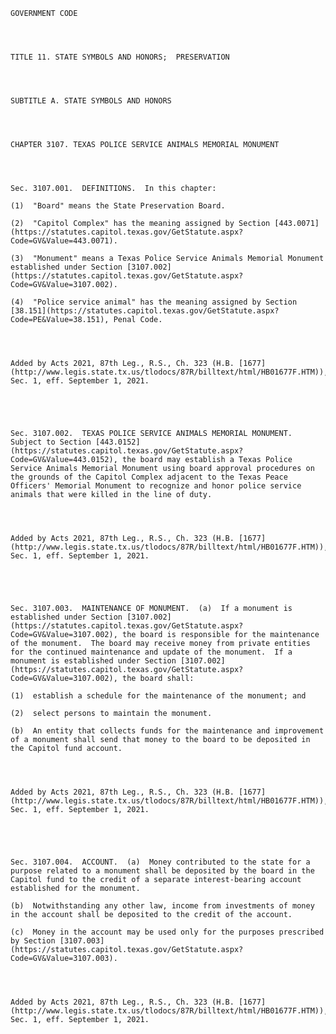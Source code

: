 ﻿
    
    
    	
    					
    
    
    GOVERNMENT CODE
    
      
    
    
    TITLE 11. STATE SYMBOLS AND HONORS;  PRESERVATION
    
      
    
    
    SUBTITLE A. STATE SYMBOLS AND HONORS
    
      
    
    
    CHAPTER 3107. TEXAS POLICE SERVICE ANIMALS MEMORIAL MONUMENT
    
      
    
    
    Sec. 3107.001.  DEFINITIONS.  In this chapter:
    
    (1)  "Board" means the State Preservation Board.
    
    (2)  "Capitol Complex" has the meaning assigned by Section [443.0071](https://statutes.capitol.texas.gov/GetStatute.aspx?Code=GV&Value=443.0071).
    
    (3)  "Monument" means a Texas Police Service Animals Memorial Monument established under Section [3107.002](https://statutes.capitol.texas.gov/GetStatute.aspx?Code=GV&Value=3107.002).
    
    (4)  "Police service animal" has the meaning assigned by Section [38.151](https://statutes.capitol.texas.gov/GetStatute.aspx?Code=PE&Value=38.151), Penal Code.
    
    
    
    
    Added by Acts 2021, 87th Leg., R.S., Ch. 323 (H.B. [1677](http://www.legis.state.tx.us/tlodocs/87R/billtext/html/HB01677F.HTM)), Sec. 1, eff. September 1, 2021.
    
    
    
    
    
    Sec. 3107.002.  TEXAS POLICE SERVICE ANIMALS MEMORIAL MONUMENT.  Subject to Section [443.0152](https://statutes.capitol.texas.gov/GetStatute.aspx?Code=GV&Value=443.0152), the board may establish a Texas Police Service Animals Memorial Monument using board approval procedures on the grounds of the Capitol Complex adjacent to the Texas Peace Officers' Memorial Monument to recognize and honor police service animals that were killed in the line of duty.
    
    
    
    
    Added by Acts 2021, 87th Leg., R.S., Ch. 323 (H.B. [1677](http://www.legis.state.tx.us/tlodocs/87R/billtext/html/HB01677F.HTM)), Sec. 1, eff. September 1, 2021.
    
    
    
    
    
    Sec. 3107.003.  MAINTENANCE OF MONUMENT.  (a)  If a monument is established under Section [3107.002](https://statutes.capitol.texas.gov/GetStatute.aspx?Code=GV&Value=3107.002), the board is responsible for the maintenance of the monument.  The board may receive money from private entities for the continued maintenance and update of the monument.  If a monument is established under Section [3107.002](https://statutes.capitol.texas.gov/GetStatute.aspx?Code=GV&Value=3107.002), the board shall:
    
    (1)  establish a schedule for the maintenance of the monument; and
    
    (2)  select persons to maintain the monument.
    
    (b)  An entity that collects funds for the maintenance and improvement of a monument shall send that money to the board to be deposited in the Capitol fund account.
    
    
    
    
    Added by Acts 2021, 87th Leg., R.S., Ch. 323 (H.B. [1677](http://www.legis.state.tx.us/tlodocs/87R/billtext/html/HB01677F.HTM)), Sec. 1, eff. September 1, 2021.
    
    
    
    
    
    Sec. 3107.004.  ACCOUNT.  (a)  Money contributed to the state for a purpose related to a monument shall be deposited by the board in the Capitol fund to the credit of a separate interest-bearing account established for the monument.
    
    (b)  Notwithstanding any other law, income from investments of money in the account shall be deposited to the credit of the account.
    
    (c)  Money in the account may be used only for the purposes prescribed by Section [3107.003](https://statutes.capitol.texas.gov/GetStatute.aspx?Code=GV&Value=3107.003).
    
    
    
    
    Added by Acts 2021, 87th Leg., R.S., Ch. 323 (H.B. [1677](http://www.legis.state.tx.us/tlodocs/87R/billtext/html/HB01677F.HTM)), Sec. 1, eff. September 1, 2021.
    
    
    
    
    				
